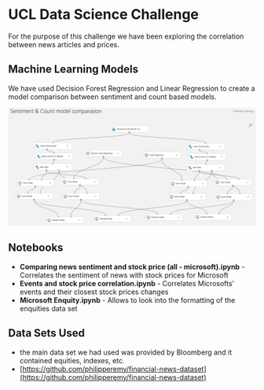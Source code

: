 # UCL Data Science Challenge 

For the purpose of this challenge we have been exploring the correlation between news articles and prices. 

## Machine Learning Models
We have used Decision Forest Regression and Linear Regression to create a model comparison between sentiment and count based models.

![Sentiment & Count Model Comparasion](https://github.com/several27/UCLDataScienceChallenge/blob/master/Images/Sentiment%20%26%20Count%20Model%20Comparasion.png)

## Notebooks
- **Comparing news sentiment and stock price (all - microsoft).ipynb** - Correlates the sentiment of news with stock prices for Microsoft 
- **Events and stock price correlation.ipynb** - Correlates Microsofts' events and their closest stock prices changes
- **Microsoft Enquity.ipynb** - Allows to look into the formatting of the enquities data set 

## Data Sets Used 
- the main data set we had used was provided by Bloomberg and it contained equities, indexes, etc. 
- [https://github.com/philipperemy/financial-news-dataset](https://github.com/philipperemy/financial-news-dataset)
